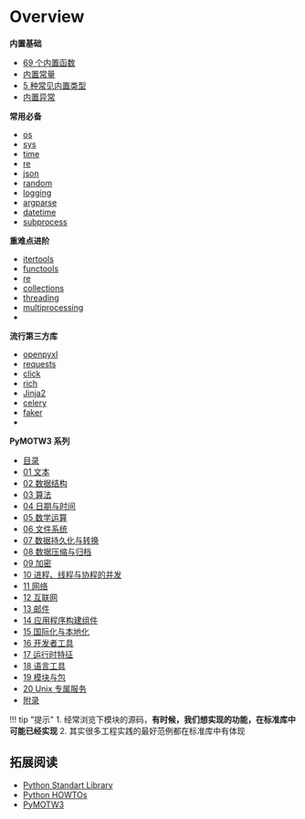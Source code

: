 # Overview

<div class="cards">
  <div class="card module three-columns">
    <strong>内置基础</strong>
    <ul class="card-items">
      <li><a href="/part04_module_package_library/  ">69 个内置函数</a></li>
      <li><a href="/part04_module_package_library/  ">内置常量</a></li>
      <li><a href="/part04_module_package_library/  ">5 种常见内置类型</a></li>
      <li><a href="/part04_module_package_library/  ">内置异常</a></li>
    </ul>
  </div>
</div>

<div class="cards">
  <div class="card module two-columns">
    <strong>常用必备</strong>
    <ul class="card-items">
      <li><a href="/part04_module_package_library/  ">os</a></li>
      <li><a href="/part04_module_package_library/  ">sys</a></li>
      <li><a href="/part04_module_package_library/  ">time</a></li>
      <li><a href="/part04_module_package_library/  ">re</a></li>
      <li><a href="/part04_module_package_library/  ">json</a></li>
      <li><a href="/part04_module_package_library/  ">random</a></li>
      <li><a href="/part04_module_package_library/  ">logging</a></li>
      <li><a href="/part04_module_package_library/  ">argparse</a></li>
      <li><a href="/part04_module_package_library/  ">datetime</a></li>
      <li><a href="/part04_module_package_library/  ">subprocess</a></li>
    </ul>
  </div>
  <div class="card module two-columns">
    <strong>重难点进阶</strong>
    <ul class="card-items">
      <li><a href="/part04_module_package_library/  ">itertools</a></li>
      <li><a href="/part04_module_package_library/  ">functools</a></li>
      <li><a href="/part04_module_package_library/  ">re</a></li>
      <li><a href="/part04_module_package_library/  ">collections</a></li>
      <li><a href="/part04_module_package_library/  ">threading</a></li>
      <li><a href="/part04_module_package_library/  ">multiprocessing</a></li>
      <li><a href="/part04_module_package_library/  ">  </a></li>
    </ul>
  </div>
  <div class="card module two-columns">
    <strong>流行第三方库</strong>
    <ul class="card-items">
      <li><a href="/part04_module_package_library/  ">openpyxl</a></li>
      <li><a href="/part04_module_package_library/  ">requests</a></li>
      <li><a href="/part04_module_package_library/  ">click</a></li>
      <li><a href="/part04_module_package_library/  ">rich</a></li>
      <li><a href="/part04_module_package_library/  ">Jinja2</a></li>
      <li><a href="/part04_module_package_library/  ">celery</a></li>
      <li><a href="/part04_module_package_library/  ">faker</a></li>
      <li><a href="/part04_module_package_library/  ">  </a></li>
    </ul>
  </div>
</div>

<div class="cards">
  <div class="card module three-columns">
    <strong>PyMOTW3 系列</strong>
    <ul class="card-items">
      <li><a href="/part04_module_package_library/  ">目录</a></li>
      <li><a href="/part04_module_package_library/  ">01 文本</a></li>
      <li><a href="/part04_module_package_library/  ">02 数据结构</a></li>
      <li><a href="/part04_module_package_library/  ">03 算法</a></li>
      <li><a href="/part04_module_package_library/  ">04 日期与时间</a></li>
      <li><a href="/part04_module_package_library/  ">05 数学运算</a></li>
      <li><a href="/part04_module_package_library/  ">06 文件系统</a></li>
      <li><a href="/part04_module_package_library/  ">07 数据持久化与转换</a></li>
      <li><a href="/part04_module_package_library/  ">08 数据压缩与归档</a></li>
      <li><a href="/part04_module_package_library/  ">09 加密</a></li>
      <li><a href="/part04_module_package_library/  ">10 进程、线程与协程的并发</a></li>
      <li><a href="/part04_module_package_library/  ">11 网络</a></li>
      <li><a href="/part04_module_package_library/  ">12 互联网</a></li>
      <li><a href="/part04_module_package_library/  ">13 邮件</a></li>
      <li><a href="/part04_module_package_library/  ">14 应用程序构建组件</a></li>
      <li><a href="/part04_module_package_library/  ">15 国际化与本地化</a></li>
      <li><a href="/part04_module_package_library/  ">16 开发者工具</a></li>
      <li><a href="/part04_module_package_library/  ">17 运行时特征</a></li>
      <li><a href="/part04_module_package_library/  ">18 语言工具</a></li>
      <li><a href="/part04_module_package_library/  ">19 模块与包</a></li>
      <li><a href="/part04_module_package_library/  ">20 Unix 专属服务</a></li>
      <li><a href="/part04_module_package_library/  ">附录</a></li>
    </ul>
  </div>
</div>

<!-- 
### 文本处理
- string --- 常见的字符串操作
- re --- 正则表达式操作
- readline --- GNU readline 接口

### 数据类型
- datetime --- 基本日期和时间类型
- calendar --- 日历相关函数
- collections --- 容器数据类型
- collections.abc --- 容器的抽象基类
- copy --- 浅层 (shallow) 和深层 (deep) 复制操作
- pprint --- 数据美化输出

### 数学
- math --- 数学函数
- random --- 生成伪随机数

### 函数式
- itertools --- 为高效循环而创建迭代器的函数
- functools --- 高阶函数和可调用对象上的操作

### 文件和目录访问
- pathlib --- 面向对象的文件系统路径
- os.path --- 常用路径操作
- glob --- Unix 风格路径名模式扩展
- fnmatch --- Unix 文件名模式匹配
- shutil --- 高阶文件操作

### 数据持久化
- pickle --- Python 对象序列化
- sqlite3 --- SQLite 数据库 DB-API 2.0 接口模块

### 数据压缩和存档
- zipfile --- 使用ZIP存档
- tarfile --- 读写tar归档文件

### 文件格式
- csv --- CSV 文件读写
- configparser --- 配置文件解析器

### 加密服务
- hashlib --- 安全哈希与消息摘要

### 通用操作系统服务
- os --- 多种操作系统接口
- io --- 处理流的核心工具
- time --- 时间的访问和转换
- argparse --- 命令行选项、参数和子命令解析器
- getopt --- C 风格的命令行选项解析器
- logging --- Python 的日志记录工具
- logging.config --- 日志记录配置
- logging.handlers --- 日志处理程序
- platform --- 获取底层平台的标识数据

### 并发执行
- threading --- 基于线程的并行
- multiprocessing --- 基于进程的并行
- multiprocessing.shared_memory --- 可从进程直接访问的共享内存
- concurrent 包
- concurrent.futures --- 启动并行任务
- subprocess --- 子进程管理
- queue --- 一个同步的队列类

### 网络和进程间通信
- asyncio --- 异步 I/O
- socket --- 底层网络接口

### 互联网数据处理
- json --- JSON 编码和解码器

### 互联网协议和支持
- urllib --- URL 处理模块
- urllib.request --- 用于打开 URL 的可扩展库
- urllib.response --- urllib 使用的 Response 类
- urllib.parse 用于解析 URL
- urllib.error --- urllib.request 引发的异常类
- urllib.robotparser --- robots.txt 语法分析程序

### 开发工具
- typing --- 类型提示支持
- pydoc --- 文档生成器和在线帮助系统
- unittest --- 单元测试框架
- unittest.mock --- mock对象库
- unittest.mock 上手指南

### 调试和分析
- pdb --- Python 的调试器
- timeit --- 测量小代码片段的执行时间
  
### 软件打包和分发
- distutils --- 构建和安装 Python 模块
- venv --- 创建虚拟环境

### python 运行时服务
- sys --- 系统相关的参数和函数
- builtins --- 内建对象
- \_\_main\_\_ --- 顶层脚本环境
- traceback --- 打印或检索堆栈回溯
- gc --- 垃圾回收器接口
- inspect --- 检查对象 -->

<!-- ## 流行第三方库

### 数据分析

- openpyxl
- numpy
- pandas
- matplotlib
- plotly 
-->

!!! tip "提示"
    1. 经常浏览下模块的源码，**有时候，我们想实现的功能，在标准库中可能已经实现**
    2. 其实很多工程实践的最好范例都在标准库中有体现
## 拓展阅读

- [Python Standart Library](https://docs.python.org/3/library/)
- [Python HOWTOs](https://docs.python.org/3.9/howto/index.html)
- [PyMOTW3](https://pymotw.com/3/)

